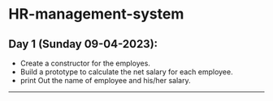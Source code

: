 # HR-management-system
## Day 1 (Sunday 09-04-2023): 
- Create a constructor for the employes.
- Build a prototype to calculate the net salary for each employee.
- print Out the name of employee and his/her salary.
-----------------------------------------------------------------------